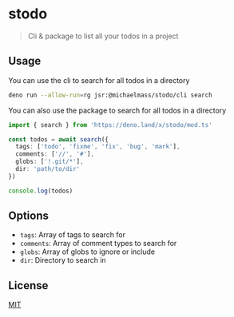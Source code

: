 # stodo
> Cli & package to list all your todos in a project

## Usage

You can use the cli to search for all todos in a directory

```bash
deno run --allow-run=rg jsr:@michaelmass/stodo/cli search
```

You can also use the package to search for all todos in a directory

```typescript
import { search } from 'https://deno.land/x/stodo/mod.ts'

const todos = await search({
  tags: ['todo', 'fixme', 'fix', 'bug', 'mark'],
  comments: ['//', '#'],
  globs: ['!.git/*'],
  dir: 'path/to/dir'
})

console.log(todos)
```

## Options

- `tags`: Array of tags to search for
- `comments`: Array of comment types to search for
- `globs`: Array of globs to ignore or include
- `dir`: Directory to search in

## License

[MIT](LICENSE)
